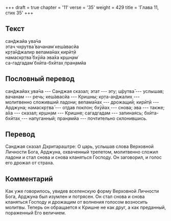 +++
draft = true
chapter = '11'
verse = '35'
weight = 429
title = 'Глава 11, стих 35'
+++
## Текст

сан̃джайа ува̄ча  
этач чхрутва̄ вачанам̇ кеш́авасйа  
кр̣та̄н̃джалир вепама̄нах̣ кирӣт̣ӣ  
намаскр̣тва̄ бхӯйа эва̄ха кр̣шн̣ам̇  
са-гадгадам̇ бхӣта-бхӣтах̣ пран̣амйа

## Пословный перевод

сан̃джайах̣ ува̄ча --- Санджая сказал; этат --- эту; ш́рутва̄ --- услышав;
вачанам --- речь; кеш́авасйа --- Кришны; кр̣та-ан̃джалих̣ --- молитвенно
сложивший ладони; вепама̄нах̣ --- дрожащий; кирӣт̣ӣ --- Арджуна; намаскр̣тва̄
--- отдав поклон; бхӯйах̣ --- снова; эва --- также; а̄ха --- сказал;
кр̣шн̣ам --- Кришне; сагадгадам --- запинаясь; бхӣта-бхӣтах̣ ---
напуганный; пран̣амйа --- почтительно склонившись.

## Перевод

Санджая сказал Дхритараштре: О царь, услышав слова Верховной Личности
Бога, Арджуна, охваченный трепетом, молитвенно сложил ладони и стал
снова и снова кланяться Господу. Он заговорил, и голос его дрожал от
страха.

## Комментарий

Как уже говорилось, увидев вселенскую форму Верховной Личности Бога,
Арджуна был изумлен и потрясен. Он стал снова и снова кланяться Господу
и дрожащим от волнения голосом возносить молитвы. Теперь он обращается к
Кришне не как друг, а как преданный, пораженный Его величием.
